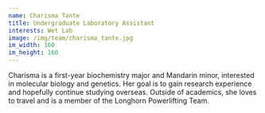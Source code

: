 ```yaml
---
name: Charisma Tante
title: Undergraduate Laboratory Assistant
interests: Wet Lab
image: /img/team/charisma_tante.jpg
im_width: 160
im_height: 160
---
```

Charisma is a first-year biochemistry major and Mandarin minor, interested in molecular biology and genetics. Her goal is to gain research experience and hopefully continue studying overseas. Outside of academics, she loves to travel and is a member of the Longhorn Powerlifting Team.
